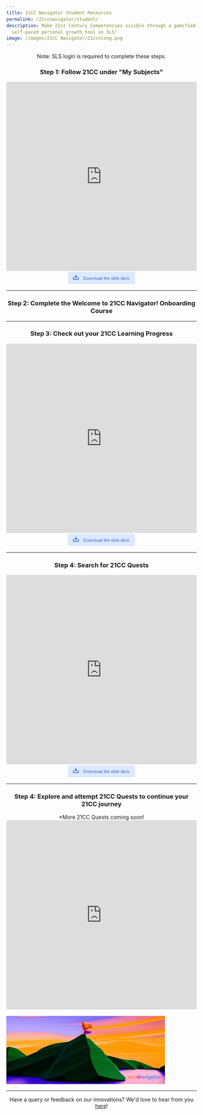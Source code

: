 ```yaml
---
title: 21CC Navigator Student Resources
permalink: /21ccnavigator/student/
description: Make 21st Century Competencies visible through a gamified
  self-paced personal growth tool on SLS!
image: /images/21CC Navigator/21ccnlong.png
---
```

<center>Note: SLS login is required to complete these steps.</center>

<center><h3>Step 1: Follow 21CC under "My Subjects"</h3></center>

<iframe src="https://docs.google.com/presentation/d/e/2PACX-1vRH7Or0D5Y0CZ84OwuC0Ywudq67zDNgLdHuI4NAIogAhCIqj2pT5zKx_Y7Hkkr7qw/embed?start=false&amp;loop=true&amp;delayms=10000" frameborder="0" width="100%" height="500" allowfullscreen="true"></iframe>

<center><a href="https://docs.google.com/presentation/d/1qsdrmzwh0t1Z9fmZgGbWVrWds70kE99c/copy" target="_blank" rel="noopener noreferrer"><img src="/images/Buttons/download%20the%20slide%20deck.png" style="width:35%; display: inline;"></a></center>

-------

<center><h3>Step 2: Complete the Welcome to 21CC Navigator! Onboarding Course</h3></center>


-------

<center><h3>Step 3: Check out your 21CC Learning Progress</h3></center>

<iframe src="https://docs.google.com/presentation/d/e/2PACX-1vQzI6hhoAe_DUf7NqCOjzM1bP53mj17kMYl-EFd3HdzrFfbCpRIxTTBUF9D4brhBw/embed?start=false&amp;loop=true&amp;delayms=10000" frameborder="0" width="100%" height="500" allowfullscreen="true"></iframe>

<center><a href="https://docs.google.com/presentation/d/1CLei5nQTYUPrzTc5x-bQDpRNGZ9_fnO_/copy" target="_blank" rel="noopener noreferrer"><img src="/images/Buttons/download%20the%20slide%20deck.png" style="width:35%; display: inline;"></a></center>

-------

<center><h3>Step 4: Search for 21CC Quests</h3></center>

<iframe src="https://docs.google.com/presentation/d/e/2PACX-1vSpBw3QNAoPpRnCBminfoCVxdYgI3lwH6EWXEpF8AZHMfnvFj6kKZ5FD_jrCPAn5w/embed?start=false&amp;loop=true&amp;delayms=10000" frameborder="0" width="100%" height="500" allowfullscreen="true"></iframe>

<center><a href="https://docs.google.com/presentation/d/1kspPxhkrXzFCITJacczbBG8BtvZzeLbr/copy" target="_blank" rel="noopener noreferrer"><img src="/images/Buttons/download%20the%20slide%20deck.png" style="width:35%; display: inline;"></a></center>

-------

<center><h3>Step 4: Explore and attempt 21CC Quests to continue your 21CC journey</h3></center>

<center>*More 21CC Quests coming soon!</center>

<iframe src="https://docs.google.com/presentation/d/e/2PACX-1vRPRngQQ1tmIsR2cIYebxL3EUXFNuNIHwMcgxTVqF_I0I-x5Za8F89rcJWj-NA1EMYNUsYjhYCNe12K/embed?start=false&amp;loop=true&amp;delayms=10000" frameborder="0" width="100%" height="500" allowfullscreen="true"></iframe>

![Continue 21CC Journey](/images/21CC%20Navigator/continue%20your%2021cc%20journey.gif)

--------

<center>Have a query or feedback on our innovations? We'd love to hear from you <a rel="noopener noreferrer" target="_blank" href="/contact">here</a>!</center>